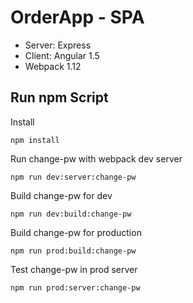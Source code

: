 # OrderApp - SPA


* Server: Express
* Client: Angular 1.5
* Webpack 1.12


## Run npm Script

Install

```
npm install
```

Run change-pw with webpack dev server

```
npm run dev:server:change-pw
```

Build change-pw for dev

```
npm run dev:build:change-pw
```

Build change-pw for production

```
npm run prod:build:change-pw
```


Test change-pw in prod server
```
npm run prod:server:change-pw

```

